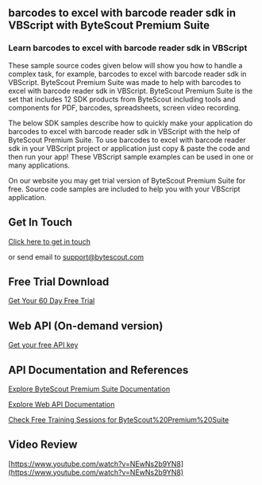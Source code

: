 ## barcodes to excel with barcode reader sdk in VBScript with ByteScout Premium Suite

### Learn barcodes to excel with barcode reader sdk in VBScript

These sample source codes given below will show you how to handle a complex task, for example, barcodes to excel with barcode reader sdk in VBScript. ByteScout Premium Suite was made to help with barcodes to excel with barcode reader sdk in VBScript. ByteScout Premium Suite is the set that includes 12 SDK products from ByteScout including tools and components for PDF, barcodes, spreadsheets, screen video recording.

The below SDK samples describe how to quickly make your application do barcodes to excel with barcode reader sdk in VBScript with the help of ByteScout Premium Suite. To use barcodes to excel with barcode reader sdk in your VBScript project or application just copy & paste the code and then run your app! These VBScript sample examples can be used in one or many applications.

On our website you may get trial version of ByteScout Premium Suite for free. Source code samples are included to help you with your VBScript application.

## Get In Touch

[Click here to get in touch](https://bytescout.zendesk.com/hc/en-us/requests/new?subject=ByteScout%20Premium%20Suite%20Question)

or send email to [support@bytescout.com](mailto:support@bytescout.com?subject=ByteScout%20Premium%20Suite%20Question) 

## Free Trial Download

[Get Your 60 Day Free Trial](https://bytescout.com/download/web-installer?utm_source=github-readme)

## Web API (On-demand version)

[Get your free API key](https://pdf.co/documentation/api?utm_source=github-readme)

## API Documentation and References

[Explore ByteScout Premium Suite Documentation](https://bytescout.com/documentation/index.html?utm_source=github-readme)

[Explore Web API Documentation](https://pdf.co/documentation/api?utm_source=github-readme)

[Check Free Training Sessions for ByteScout%20Premium%20Suite](https://academy.bytescout.com/)

## Video Review

[https://www.youtube.com/watch?v=NEwNs2b9YN8](https://www.youtube.com/watch?v=NEwNs2b9YN8)